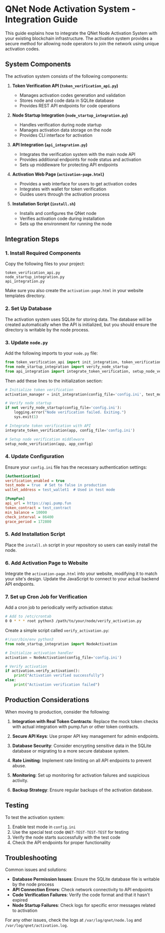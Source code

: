 # QNet Node Activation System - Integration Guide

This guide explains how to integrate the QNet Node Activation System with your existing blockchain infrastructure. The activation system provides a secure method for allowing node operators to join the network using unique activation codes.

## System Components

The activation system consists of the following components:

1. **Token Verification API (`token_verification_api.py`)**
   - Manages activation codes generation and validation
   - Stores node and code data in SQLite database
   - Provides REST API endpoints for code operations

2. **Node Startup Integration (`node_startup_integration.py`)**
   - Handles verification during node startup
   - Manages activation data storage on the node
   - Provides CLI interface for activation

3. **API Integration (`api_integration.py`)**
   - Integrates the verification system with the main node API
   - Provides additional endpoints for node status and activation
   - Sets up middleware for protecting API endpoints

4. **Activation Web Page (`activation-page.html`)**
   - Provides a web interface for users to get activation codes
   - Integrates with wallet for token verification
   - Guides users through the activation process

5. **Installation Script (`install.sh`)**
   - Installs and configures the QNet node
   - Verifies activation code during installation
   - Sets up the environment for running the node

## Integration Steps

### 1. Install Required Components

Copy the following files to your project:

```
token_verification_api.py
node_startup_integration.py
api_integration.py
```

Make sure you also create the `activation-page.html` in your website templates directory.

### 2. Set Up Database

The activation system uses SQLite for storing data. The database will be created automatically when the API is initialized, but you should ensure the directory is writable by the node process.

### 3. Update `node.py`

Add the following imports to your `node.py` file:

```python
from token_verification_api import init_integration, token_verification_bp
from node_startup_integration import verify_node_startup
from api_integration import integrate_token_verification, setup_node_verification
```

Then add these lines to the initialization section:

```python
# Initialize token verification
activation_manager = init_integration(config_file='config.ini', test_mode=app_config.getboolean('Authentication', 'test_mode', fallback=True))

# Verify node startup
if not verify_node_startup(config_file='config.ini'):
    logging.error("Node verification failed. Exiting.")
    sys.exit(1)

# Integrate token verification with API
integrate_token_verification(app, config_file='config.ini')

# Setup node verification middleware
setup_node_verification(app, app_config)
```

### 4. Update Configuration

Ensure your `config.ini` file has the necessary authentication settings:

```ini
[Authentication]
verification_enabled = true
test_mode = true  # Set to false in production
wallet_address = test_wallet1  # Used in test mode

[PumpFun]
api_url = https://api.pump.fun
token_contract = test_contract
min_balance = 10000
check_interval = 86400
grace_period = 172800
```

### 5. Add Installation Script

Place the `install.sh` script in your repository so users can easily install the node.

### 6. Add Activation Page to Website

Integrate the `activation-page.html` into your website, modifying it to match your site's design. Update the JavaScript to connect to your actual backend API endpoints.

### 7. Set up Cron Job for Verification

Add a cron job to periodically verify activation status:

```bash
# Add to /etc/crontab
0 0 * * * root python3 /path/to/your/node/verify_activation.py
```

Create a simple script called `verify_activation.py`:

```python
#!/usr/bin/env python3
from node_startup_integration import NodeActivation

# Initialize activation handler
activation = NodeActivation(config_file='config.ini')

# Verify activation
if activation.verify_activation():
    print("Activation verified successfully")
else:
    print("Activation verification failed")
```

## Production Considerations

When moving to production, consider the following:

1. **Integration with Real Token Contracts**: Replace the mock token checks with actual integration with pump.fun or other token contracts.

2. **Secure API Keys**: Use proper API key management for admin endpoints.

3. **Database Security**: Consider encrypting sensitive data in the SQLite database or migrating to a more secure database system.

4. **Rate Limiting**: Implement rate limiting on all API endpoints to prevent abuse.

5. **Monitoring**: Set up monitoring for activation failures and suspicious activity.

6. **Backup Strategy**: Ensure regular backups of the activation database.

## Testing

To test the activation system:

1. Enable test mode in `config.ini`
2. Use the special test code `QNET-TEST-TEST-TEST` for testing
3. Verify the node starts successfully with the test code
4. Check the API endpoints for proper functionality

## Troubleshooting

Common issues and solutions:

- **Database Permission Issues**: Ensure the SQLite database file is writable by the node process
- **API Connection Errors**: Check network connectivity to API endpoints
- **Code Verification Failures**: Verify the code format and that it hasn't expired
- **Node Startup Failures**: Check logs for specific error messages related to activation

For any other issues, check the logs at `/var/log/qnet/node.log` and `/var/log/qnet/activation.log`.
